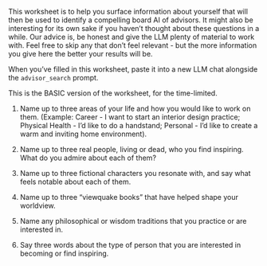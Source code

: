 This worksheet is to help you surface information about yourself that will then be used to identify a compelling board AI of advisors. It might also be interesting for its own sake if you haven’t thought about these questions in a while. Our advice is, be honest and give the LLM plenty of material to work with. Feel free to skip any that don’t feel relevant - but the more information you give here the better your results will be.

When you’ve filled in this worksheet, paste it into a new LLM chat alongside the `advisor_search` prompt.

This is the BASIC version of the worksheet, for the time-limited.

1. Name up to three areas of your life and how you would like to work on them. (Example: Career - I want to start an interior design practice; Physical Health - I’d like to do a handstand; Personal - I’d like to create a warm and inviting home environment).

2. Name up to three real people, living or dead, who you find inspiring. What do you admire about each of them? 

3. Name up to three fictional characters you resonate with, and say what feels notable about each of them. 

4. Name up to three “viewquake books” that have helped shape your worldview.

5. Name any philosophical or wisdom traditions that you practice or are interested in.

6. Say three words about the type of person that you are interested in becoming or find inspiring.


